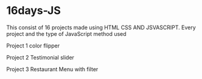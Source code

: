 # 16days-JS
This consist of 16 projects made using HTML CSS AND JSVASCRIPT.
Every project and the type of JavaScript method used 

Project 1 
color flipper

Project 2
Testimonial slider

Project 3
Restaurant Menu with filter 

